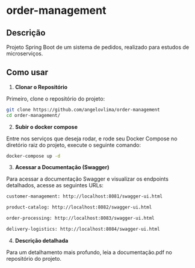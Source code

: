 ﻿# order-management

## Descrição
Projeto Spring Boot de um sistema de pedidos, realizado para estudos de microserviços.

## Como usar

1. **Clonar o Repositório**

Primeiro, clone o repositório do projeto:

```bash
git clone https://github.com/angelovlima/order-management
cd order-management/
```

2. **Subir o docker compose**

Entre nos serviços que deseja rodar, e rode seu Docker Compose no diretório raiz do projeto, execute o seguinte comando:

```bash
docker-compose up -d
```

3. **Acessar a Documentação (Swagger)**

Para acessar a documentação Swagger e visualizar os endpoints detalhados, acesse as seguintes URLs:

```bash
customer-management: http://localhost:8081/swagger-ui.html

product-catalog: http://localhost:8082/swagger-ui.html

order-processing: http://localhost:8083/swagger-ui.html

delivery-logistics: http://localhost:8084/swagger-ui.html
```

4. **Descrição detalhada**

Para um detalhamento mais profundo, leia a documentação.pdf no repositório do projeto.
